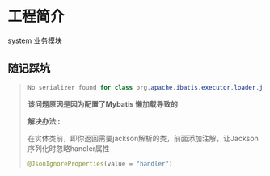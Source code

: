 # 工程简介
system 业务模块

## 随记踩坑


> ```java
> No serializer found for class org.apache.ibatis.executor.loader.javassist.JavassistProxyFactory$EnhancedResultObjectProxyImpl and no properties discovered to create BeanSerializer (to avoid exception, disable SerializationFeature.FAIL_ON_EMPTY_BEANS) (through reference chain: com.mz.common.core.entity.R["data"]->com.mz.system.model.dto.SysUserDto_$$_jvst4a6_0["handler"])
> ```
> **该问题原因是因为配置了Mybatis 懒加载导致的**
>
>**解决办法 :**
>
>在实体类前，即你返回需要jackson解析的类，前面添加注解，让Jackson序列化时忽略handler属性
>```java
>@JsonIgnoreProperties(value = "handler")
>```